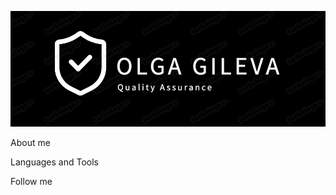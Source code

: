 ![Header](https://github.com/OGileva/OGileva/blob/main/assets/logo.png)

About me

Languages and Tools

Follow me
